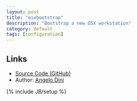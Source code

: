 ```yaml
---
layout: post
title: "osxbootstrap"
description: "Bootstrap a new OSX workstation"
category: default
tags: [configuration]
---
```


## Links

* [Source Code (GitHub)](https://github.com/divio/osx-bootstrap)
* Author: [Angelo Dini](https://github.com/finalangel)

{% include JB/setup %}
